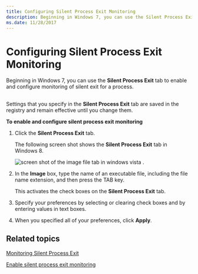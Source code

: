 ```yaml
---
title: Configuring Silent Process Exit Monitoring
description: Beginning in Windows 7, you can use the Silent Process Exit tab to enable and configure monitoring of silent exit for a process.
ms.date: 11/28/2017
---
```


# Configuring Silent Process Exit Monitoring


Beginning in Windows 7, you can use the **Silent Process Exit** tab to enable and configure monitoring of silent exit for a process.

## <span id="ddk_setting_and_clearing_image_file_flags_dtools"></span><span id="DDK_SETTING_AND_CLEARING_IMAGE_FILE_FLAGS_DTOOLS"></span>


Settings that you specify in the **Silent Process Exit** tab are saved in the registry and remain effective until you change them.

**To enable and configure silent process exit monitoring**

1.  Click the **Silent Process Exit** tab.

    The following screen shot shows the **Silent Process Exit** tab in Windows 8.

    ![screen shot of the image file tab in windows vista .](images/gflagssilentprocessexit01.png)

2.  In the **Image** box, type the name of an executable file, including the file name extension, and then press the TAB key.

    This activates the check boxes on the **Silent Process Exit** tab.

3.  Specify your preferences by selecting or clearing check boxes and by entering values in text boxes.

4.  When you specified all of your preferences, click **Apply**.

## <span id="related_topics"></span>Related topics


[Monitoring Silent Process Exit](registry-entries-for-silent-process-exit.md)

[Enable silent process exit monitoring](enable-silent-process-exit-monitoring.md)

 

 







